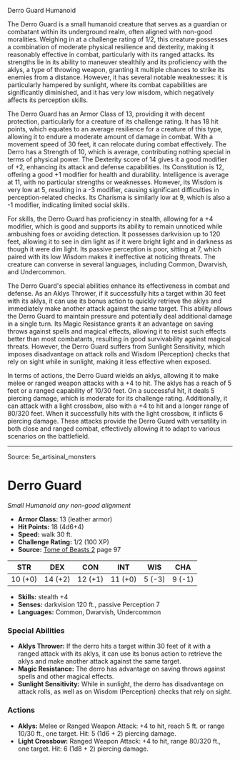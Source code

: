 <MonsterName/>Derro Guard</MonsterName>
<CreatureType/>Humanoid</CreatureType>

<summary>The Derro Guard is a small humanoid creature that serves as a guardian or combatant within its underground realm, often aligned with non-good moralities. Weighing in at a challenge rating of 1/2, this creature possesses a combination of moderate physical resilience and dexterity, making it reasonably effective in combat, particularly with its ranged attacks. Its strengths lie in its ability to maneuver stealthily and its proficiency with the aklys, a type of throwing weapon, granting it multiple chances to strike its enemies from a distance. However, it has several notable weaknesses: it is particularly hampered by sunlight, where its combat capabilities are significantly diminished, and it has very low wisdom, which negatively affects its perception skills.</summary>

<detail>

The Derro Guard has an Armor Class of 13, providing it with decent protection, particularly for a creature of its challenge rating. It has 18 hit points, which equates to an average resilience for a creature of this type, allowing it to endure a moderate amount of damage in combat. With a movement speed of 30 feet, it can relocate during combat effectively. The Derro has a Strength of 10, which is average, contributing nothing special in terms of physical power. The Dexterity score of 14 gives it a good modifier of +2, enhancing its attack and defense capabilities. Its Constitution is 12, offering a good +1 modifier for health and durability. Intelligence is average at 11, with no particular strengths or weaknesses. However, its Wisdom is very low at 5, resulting in a -3 modifier, causing significant difficulties in perception-related checks. Its Charisma is similarly low at 9, which is also a -1 modifier, indicating limited social skills.

For skills, the Derro Guard has proficiency in stealth, allowing for a +4 modifier, which is good and supports its ability to remain unnoticed while ambushing foes or avoiding detection. It possesses darkvision up to 120 feet, allowing it to see in dim light as if it were bright light and in darkness as though it were dim light. Its passive perception is poor, sitting at 7, which paired with its low Wisdom makes it ineffective at noticing threats. The creature can converse in several languages, including Common, Dwarvish, and Undercommon.

The Derro Guard's special abilities enhance its effectiveness in combat and defense. As an Aklys Thrower, if it successfully hits a target within 30 feet with its aklys, it can use its bonus action to quickly retrieve the aklys and immediately make another attack against the same target. This ability allows the Derro Guard to maintain pressure and potentially deal additional damage in a single turn. Its Magic Resistance grants it an advantage on saving throws against spells and magical effects, allowing it to resist such effects better than most combatants, resulting in good survivability against magical threats. However, the Derro Guard suffers from Sunlight Sensitivity, which imposes disadvantage on attack rolls and Wisdom (Perception) checks that rely on sight while in sunlight, making it less effective when exposed.

In terms of actions, the Derro Guard wields an aklys, allowing it to make melee or ranged weapon attacks with a +4 to hit. The aklys has a reach of 5 feet or a ranged capability of 10/30 feet. On a successful hit, it deals 5 piercing damage, which is moderate for its challenge rating. Additionally, it can attack with a light crossbow, also with a +4 to hit and a longer range of 80/320 feet. When it successfully hits with the light crossbow, it inflicts 6 piercing damage. These attacks provide the Derro Guard with versatility in both close and ranged combat, effectively allowing it to adapt to various scenarios on the battlefield.</detail>



---

Source: 5e_artisinal_monsters

# Derro Guard

*Small* *Humanoid* *any non-good alignment*

- **Armor Class:** 13 (leather armor)
- **Hit Points:** 18 (4d6+4)
- **Speed:** walk 30 ft.
- **Challenge Rating:** 1/2 (100 XP)
- **Source:** [Tome of Beasts 2](https://koboldpress.com/kpstore/product/tome-of-beasts-2-for-5th-edition) page 97

| STR | DEX | CON | INT | WIS | CHA |
| --- | --- | --- | --- | --- | --- |
| 10 (+0) | 14 (+2) | 12 (+1) | 11 (+0) | 5 (-3) | 9 (-1) |

- **Skills:** stealth +4
- **Senses:** darkvision 120 ft., passive Perception 7
- **Languages:** Common, Dwarvish, Undercommon

### Special Abilities

- **Aklys Thrower:** If the derro hits a target within 30 feet of it with a ranged attack with its aklys, it can use its bonus action to retrieve the aklys and make another attack against the same target.
- **Magic Resistance:** The derro has advantage on saving throws against spells and other magical effects.
- **Sunlight Sensitivity:** While in sunlight, the derro has disadvantage on attack rolls, as well as on Wisdom (Perception) checks that rely on sight.

### Actions

- **Aklys:** Melee or Ranged Weapon Attack: +4 to hit, reach 5 ft. or range 10/30 ft., one target. Hit: 5 (1d6 + 2) piercing damage.
- **Light Crossbow:** Ranged Weapon Attack: +4 to hit, range 80/320 ft., one target. Hit: 6 (1d8 + 2) piercing damage.




